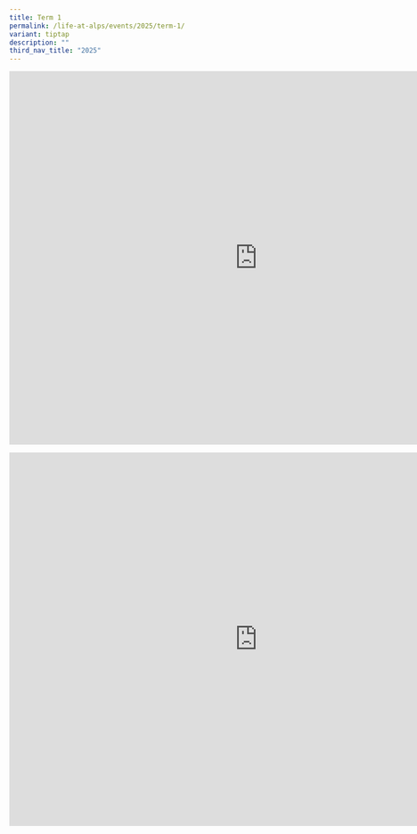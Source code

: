 ```yaml
---
title: Term 1
permalink: /life-at-alps/events/2025/term-1/
variant: tiptap
description: ""
third_nav_title: "2025"
---
```

<div class="iframe-wrapper">
<iframe height="670" width="890" allowfullscreen="true" frameborder="0" src="https://docs.google.com/presentation/d/e/2PACX-1vTnmk3c8BaVMtnvV-jIJ3pxJ0lL2ePhZFpFWuAWZuzbzEZ1--Tnmq3JvsGFzt2oylFpaESUM1ZI4zfO/embed?start=true&amp;loop=true&amp;delayms=5000"></iframe>
</div>
<p></p>
<div class="iframe-wrapper">
<iframe height="670" width="890" allowfullscreen="true" frameborder="0" src="https://docs.google.com/presentation/d/e/2PACX-1vQK7mJ3a5gE-uZUsJmgpJ5Hv9vo6Vg76Pj7LTZG3lesdqr-kmaS1WgiobWPXKNbldMS6ogn9gWkcS-w/embed?start=true&amp;loop=true&amp;delayms=5000"></iframe>
</div>
<p></p>